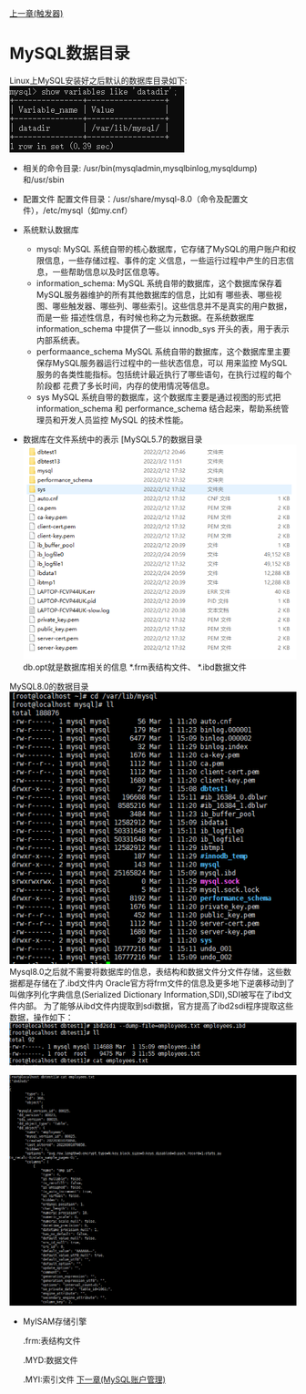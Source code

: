 [上一章(触发器)](./Trigger.MD)

# MySQL数据目录
Linux上MySQL安装好之后默认的数据库目录如下:
![MySQL默认的数据目录](./files/数据目录-1.PNG)

* 相关的命令目录:
/usr/bin(mysqladmin,mysqlbinlog,mysqldump)和/usr/sbin

* 配置文件
配置文件目录：/usr/share/mysql-8.0（命令及配置文件），/etc/mysql（如my.cnf）

* 系统默认数据库
    * mysql:
    MySQL 系统自带的核心数据库，它存储了MySQL的用户账户和权限信息，一些存储过程、事件的定
    义信息，一些运行过程中产生的日志信息，一些帮助信息以及时区信息等。
    * information_schema:
    MySQL 系统自带的数据库，这个数据库保存着MySQL服务器维护的所有其他数据库的信息，比如有
    哪些表、哪些视图、哪些触发器、哪些列、哪些索引。这些信息并不是真实的用户数据，而是一些
    描述性信息，有时候也称之为元数据。在系统数据库information_schema 中提供了一些以
    innodb_sys 开头的表，用于表示内部系统表。
    * performaance_schema
    MySQL 系统自带的数据库，这个数据库里主要保存MySQL服务器运行过程中的一些状态信息，可以
    用来监控 MySQL 服务的各类性能指标。包括统计最近执行了哪些语句，在执行过程的每个阶段都
    花费了多长时间，内存的使用情况等信息。
    * sys
    MySQL 系统自带的数据库，这个数据库主要是通过视图的形式把information_schema 和
    performance_schema 结合起来，帮助系统管理员和开发人员监控 MySQL 的技术性能。
    
* 数据库在文件系统中的表示
[MySQL5.7的数据目录
![MySQL5.7的数据目录](./files/数据目录-3.PNG)
db.opt就是数据库相关的信息
*.frm表结构文件、
*.ibd数据文件

MySQL8.0的数据目录
![MySQL8.0的数据目录](./files/数据目录-2.PNG)
Mysql8.0之后就不需要将数据库的信息，表结构和数据文件分文件存储，这些数据都是存储在了.ibd文件内
Oracle官方将frm文件的信息及更多地下逆袭移动到了叫做序列化字典信息(Serialized Dictionary Information,SDI),SDI被写在了ibd文件内部。
为了能够从ibd文件内提取到sdi数据，官方提高了ibd2sdi程序提取这些数据，操作如下：
![提起sdi数据](./files/数据目录-4.PNG)

![打开sdi](./files/数据目录-5.PNG)

* MyISAM存储引擎

    .frm:表结构文件
    
    .MYD:数据文件
    
    .MYI:索引文件
 [下一章(MySQL账户管理)](./ACCOUNT_MANAGEMENT.MD)